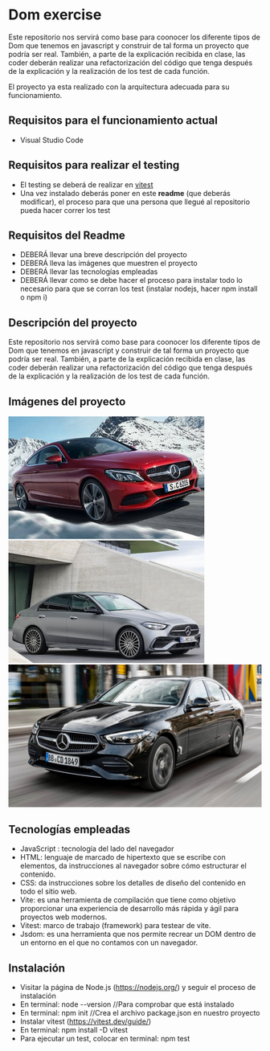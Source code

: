 # Dom exercise

Este repositorio nos servirá como base para coonocer los diferente tipos de Dom que tenemos en javascript y construir de tal forma un proyecto que podría ser real. También, a parte de la explicación recibida en clase, las coder deberán realizar una refactorización del código que tenga después de la explicación y la realización de los test de cada función.

El proyecto ya esta realizado con la arquitectura adecuada para su funcionamiento.

## Requisitos para el funcionamiento actual

- Visual Studio Code

## Requisitos para realizar el testing

- El testing se deberá de realizar en [vitest](https://vitest.dev/guide/)
- Una vez instalado deberás poner en este **readme** (que deberás modificar), el proceso para que una persona que llegué al repositorio pueda hacer correr los test

## Requisitos del Readme

- DEBERÁ llevar una breve descripción del proyecto
- DEBERÁ lleva las imágenes que muestren el proyecto
- DEBERÁ llevar las tecnologías empleadas
- DEBERÁ llevar como se debe hacer el proceso para instalar todo lo necesario para que se corran los test (instalar nodejs, hacer npm install  o npm i)

## Descripción del proyecto
Este repositorio nos servirá como base para coonocer los diferente tipos de Dom que tenemos en javascript y construir de tal forma un proyecto que podría ser real. También, a parte de la explicación recibida en clase, las coder deberán realizar una refactorización del código que tenga después de la explicación y la realización de los test de cada función.

## Imágenes del proyecto
<img src="/public/img/redcar.jpg" alt="Coche Rojo">
<img src="/public/img/graycar.jpg" alt="Coche Gris">
<img src="/public/img/blackcar.jpg" alt="Coche Negro">

## Tecnologías empleadas
- JavaScript : tecnología del lado del navegador
- HTML: lenguaje de marcado de hipertexto que se escribe con elementos, da instrucciones al navegador sobre cómo estructurar el contenido. 
- CSS: da instrucciones sobre los detalles de diseño del contenido en todo el sitio web.
- Vite: es una herramienta de compilación que tiene como objetivo proporcionar una experiencia de desarrollo más rápida y ágil para proyectos web modernos.
- Vitest: marco de trabajo (framework) para testear de vite.
- Jsdom: es una herramienta que nos permite recrear un DOM dentro de un entorno en el que no contamos con un navegador.

## Instalación
- Visitar la página de Node.js (https://nodejs.org/) y seguir el proceso de instalación
- En terminal: node --version //Para comprobar que está instalado
- En terminal: npm init //Crea el archivo package.json en nuestro proyecto
- Instalar vitest (https://vitest.dev/guide/)
- En terminal: npm install -D vitest
- Para ejecutar un test, colocar en terminal: npm test